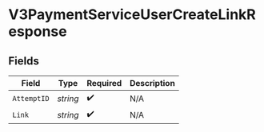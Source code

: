 # V3PaymentServiceUserCreateLinkResponse


## Fields

| Field              | Type               | Required           | Description        |
| ------------------ | ------------------ | ------------------ | ------------------ |
| `AttemptID`        | *string*           | :heavy_check_mark: | N/A                |
| `Link`             | *string*           | :heavy_check_mark: | N/A                |